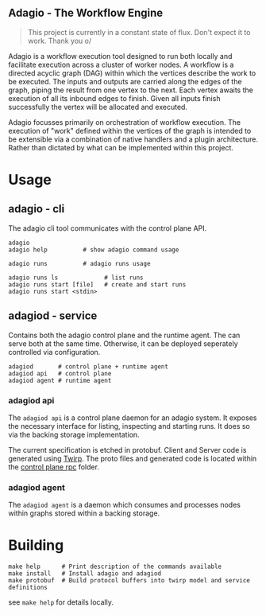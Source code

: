 Adagio - The Workflow Engine
----------------------------

> This project is currently in a constant state of flux. Don't expect it to work. Thank you o/

Adagio is a workflow execution tool designed to run both locally and facilitate execution across a cluster of worker nodes.
A workflow is a directed acyclic graph (DAG) within which the vertices describe the work to be executed. The inputs and outputs are carried along the edges of the graph, piping the result from one vertex to the next. Each vertex awaits the execution of all its inbound edges to finish. Given all inputs finish successfully the vertex will be allocated and executed.

Adagio focusses primarily on orchestration of workflow execution. The execution of "work" defined within the vertices of the graph is intended to be extensible via a combination of native handlers and a plugin architecture. Rather than dictated by what can be implemented within this project.

# Usage

## adagio - cli

The adagio cli tool communicates with the control plane API.

```
adagio
adagio help          # show adagio command usage

adagio runs          # adagio runs usage

adagio runs ls             # list runs
adagio runs start [file]   # create and start runs
adagio runs start <stdin>
```

## adagiod - service

Contains both the adagio control plane and the runtime agent. The can serve both at the same time. Otherwise, it can be deployed seperately controlled via configuration.

```
adagiod       # control plane + runtime agent 
adagiod api   # control plane
adagiod agent # runtime agent
```

### adagiod api

The `adagiod api` is a control plane daemon for an adagio system. It exposes the necessary interface for listing, inspecting and starting runs. It does so via the backing storage implementation.

The current specification is etched in protobuf. Client and Server code is generated using [Twirp](github.com/twitchtv/twirp).
The proto files and generated code is located within the [control plane rpc](./rpc/controlplane) folder.

### adagiod agent

The `adagiod agent` is a daemon which consumes and processes nodes within graphs stored within a backing storage.

# Building


```
make help      # Print description of the commands available
make install   # Install adagio and adagiod
make protobuf  # Build protocol buffers into twirp model and service definitions
```

see `make help` for details locally.
